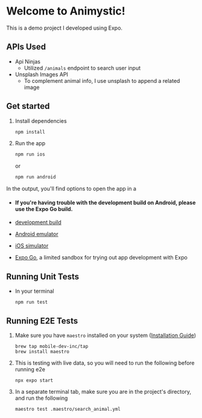 # Welcome to Animystic!

This is a demo project I developed using Expo.

## APIs Used
 - Api Ninjas
   - Utilized `/animals` endpoint to search user input
 - Unsplash Images API
   - To complement animal info, I use unsplash to append a related image

## Get started

1. Install dependencies

   ```bash
   npm install
   ```

2. Run the app

   ```bash
   npm run ios
   ```
   or
      ```bash
   npm run android
   ```

In the output, you'll find options to open the app in a
- #### If you're having trouble with the development build on Android, please use the Expo Go build.

- [development build](https://docs.expo.dev/develop/development-builds/introduction/)
- [Android emulator](https://docs.expo.dev/workflow/android-studio-emulator/)
- [iOS simulator](https://docs.expo.dev/workflow/ios-simulator/)
- [Expo Go](https://expo.dev/go), a limited sandbox for trying out app development with Expo

## Running Unit Tests
- In your terminal
   ```
   npm run test
   ``` 

## Running E2E Tests
1. Make sure you have `maestro` installed on your system ([Installation Guide](https://docs.maestro.dev/getting-started/installing-maestro))
   ```
   brew tap mobile-dev-inc/tap
   brew install maestro
   ```
2. This is testing with live data, so you will need to run the following before running e2e
   ```
   npx expo start
   ```
3. In a separate terminal tab, make sure you are in the project's directory, and run the following
   ```
   maestro test .maestro/search_animal.yml
   ``` 

